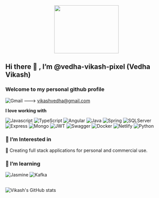 <div id="header" align="center">
  <img src="https://media.giphy.com/media/f3iwJFOVOwuy7K6FFw/giphy.gif" width="200" height="150"/>
</div>

## Hi there 👋 , I’m @vedha-vikash-pixel (Vedha Vikash) 
### Welcome to my personal github profile

  <img src="https://img.shields.io/badge/Gmail-D14836?style=for-the-badge&logo=gmail&logoColor=white" alt="Gmail"/>  ---> vikashvedha@gmail.com 
	
 
**I love working with**

<div display="flex">      
  <img src="https://img.shields.io/badge/JavaScript-F7DF1E?style=for-the-badge&logo=javascript&logoColor=black" alt="Javascript"/>
  <img src="https://img.shields.io/badge/typescript-%23007ACC.svg?style=for-the-badge&logo=typescript&logoColor=white" alt="TypeScript"/>
  <img src="https://img.shields.io/badge/Angular-DD0031?style=for-the-badge&logo=angular&logoColor=white" alt="Angular"/>
  <img src="https://img.shields.io/badge/Java-ED8B00?style=for-the-badge&logo=java&logoColor=white" alt="Java"/>    
  <img src="https://img.shields.io/badge/Springboot-6DB33F?style=for-the-badge&logo=springboot&logoColor=white" alt="Spring"/>
  <img src="https://img.shields.io/badge/Microsoft%20SQL%20Sever-CC2927?style=for-the-badge&logo=microsoft%20sql%20server&logoColor=white" alt="SQLServer"/>
  <img src="https://img.shields.io/badge/Express.js-404D59?style=for-the-badge" alt="Express"/>  
  <img src="https://img.shields.io/badge/MongoDB-4EA94B?style=for-the-badge&logo=mongodb&logoColor=white" alt="Mongo"/>
  <img src="https://img.shields.io/badge/JWT-black?style=for-the-badge&logo=JSON%20web%20tokens" alt="JWT"/>	
  <img src="https://img.shields.io/badge/-Swagger-%23Clojure?style=for-the-badge&logo=swagger&logoColor=white" alt="Swagger"/>
  <img src="https://img.shields.io/badge/docker-%230db7ed.svg?style=for-the-badge&logo=docker&logoColor=white" alt="Docker"/>  
  <img src="https://img.shields.io/badge/netlify-%23000000.svg?style=for-the-badge&logo=netlify&logoColor=#00C7B7" alt="Netlify"/>      	
  <img src="https://img.shields.io/badge/Python-14354C?style=for-the-badge&logo=python&logoColor=white" alt="Python"/>  
</div>

### 🔭 I’m Interested in 
 
👀 Creating full stack applications for personal and commercial use. 

### 🌱 I’m learning
 
<div display="flex">
  <img src="https://img.shields.io/badge/jasmine-%238A4182.svg?style=for-the-badge&logo=jasmine&logoColor=white" alt="Jasmine"/>  
  <img src="https://img.shields.io/badge/Apache%20Kafka-000?style=for-the-badge&logo=apachekafka" alt="Kafka"/>      
</div> 

<!---### 📫 How to reach me

<div display="flex">
  <a href="https://www.linkedin.com/in/vedha-vikash/">
    <img src="https://img.shields.io/badge/linkedin-%230077B5.svg?style=for-the-badge&logo=linkedin&logoColor=white" alt="LinkedIn"/>
  </a>  
  <a href="https://leetcode.com/vedha_vikash/">
    <img src="https://img.shields.io/badge/-LeetCode-FFA116?style=for-the-badge&logo=LeetCode&logoColor=black" alt="Leetcode"/>
  </a>  
</div>--->
<br>

![Vikash's GitHub stats](https://github-readme-stats.vercel.app/api?username=vedha-vikash-pixel&show_icons=true&theme=vue-dark)
 
